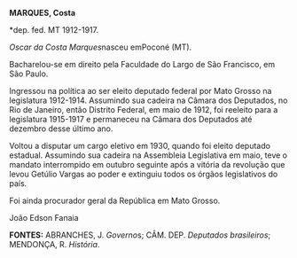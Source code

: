 **MARQUES, Costa**

\*dep. fed. MT 1912-1917.

*Oscar da Costa Marques*nasceu emPoconé (MT).

Bacharelou-se em direito pela Faculdade do Largo de São Francisco, em
São Paulo.

Ingressou na política ao ser eleito deputado federal por Mato Grosso na
legislatura 1912-1914. Assumindo sua cadeira na Câmara dos Deputados, no
Rio de Janeiro, então Distrito Federal, em maio de 1912, foi reeleito
para a legislatura 1915-1917 e permaneceu na Câmara dos Deputados até
dezembro desse último ano.

Voltou a disputar um cargo eletivo em 1930, quando foi eleito deputado
estadual. Assumindo sua cadeira na Assembleia Legislativa em maio, teve
o mandato interrompido em outubro seguinte após a vitória da revolução
que levou Getúlio Vargas ao poder e extinguiu todos os órgãos
legislativos do país.

Foi ainda procurador geral da República em Mato Grosso.

João Edson Fanaia

**FONTES:** ABRANCHES, J. *Governo*s; CÂM. DEP. *Deputados brasileiros*;
MENDONÇA, R. *História*.
